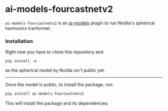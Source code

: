 # ai-models-fourcastnetv2

`ai-models-fourcastnetv2` is an [ai-models](https://github.com/ecmwf-lab/ai-models) plugin to run Nvidia's spherical harmonics tranformer.

<TERMS OF USE>

### Installation

Right now you have to clone this repository and

`pip install -e .`

as the spherical model by Nvidia isn't public yet.


---

Once the model is public, to install the package, run:

```bash
pip install ai-models-fourcastnetv2
```

This will install the package and its dependencies.
